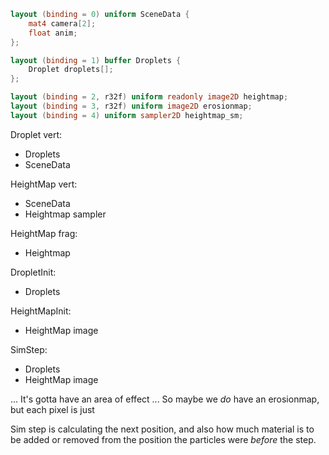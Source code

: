 ```glsl
layout (binding = 0) uniform SceneData {
    mat4 camera[2];
    float anim;
};

layout (binding = 1) buffer Droplets {
    Droplet droplets[];
};

layout (binding = 2, r32f) uniform readonly image2D heightmap;
layout (binding = 3, r32f) uniform image2D erosionmap;
layout (binding = 4) uniform sampler2D heightmap_sm;
```


Droplet vert:
* Droplets
* SceneData

HeightMap vert:
* SceneData
* Heightmap sampler

HeightMap frag:
* Heightmap

DropletInit:
* Droplets

HeightMapInit:
* HeightMap image

SimStep:
* Droplets
* HeightMap image

... It's gotta have an area of effect ... 
So maybe we _do_ have an erosionmap, but each pixel is just 


Sim step is calculating the next position, and also how much material is to be added or removed from the position the particles were _before_ the step.
